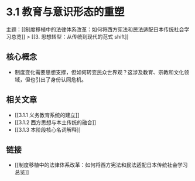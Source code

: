 # 3.1 教育与意识形态的重塑

主题：[[制度移植中的法律体系改革：如何将西方宪法和民法适配日本传统社会学习总览]] > [[3. 思想转型：从传统到现代的范式 shift]]

## 核心概念

- 制度变化需要思想支撑，但如何转变民众世界观？这涉及教育、宗教和文化领域，但也引出了身份认同危机。

## 相关文章

- [[3.1.1 义务教育系统的建立]]
- [[3.1.2 西方思想与本土传统的融合]]
- [[3.1.3 本阶段核心名词解释]]

## 链接

- [[制度移植中的法律体系改革：如何将西方宪法和民法适配日本传统社会学习总览]]

